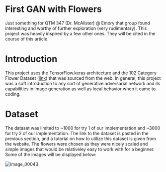 # First GAN with Flowers
Just something for QTM 347 (Dr. McAlister) @ Emory that group found interesting and worthy of further exploration (very rudimentary). This project was heavily inspired by a few other ones. They will be cited in the course of this article.

# Introduction 
This project uses the TensorFlow.keras architecture and the 102 Category Flower Dataset ([link](https://www.robots.ox.ac.uk/~vgg/data/flowers/102/index.html)) that was sourced from the web. In general, this project was a soft introduction to any sort of generative adversarial network and its capabilities in image generation as well as local behavior when it came to coding. 

# Dataset 
The dataset was limited to ~1000 for try 1 of our implementation and ~3000 for try 2 of our implementation. The link to the dataset is pasted in the previous section, and a tutorial on how to utilize this dataset is given from the website. The flowers were chosen as they were nicely scaled and simple images that would be relativeley easy to work with for a beginner. Some of the images will be displayed below: 

![image_00043](https://user-images.githubusercontent.com/98007808/235814354-6adfdde6-0aef-46eb-b285-9c5f9013ddb8.jpg)
